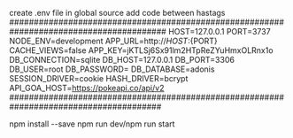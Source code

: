 create .env file in global source
add code between hastags
########################################################################################
HOST=127.0.0.1
PORT=3737
NODE_ENV=development
APP_URL=http://${HOST}:${PORT}
CACHE_VIEWS=false
APP_KEY=jKTLSj6Sx91lm2HTpReZYuHmxOLRnx1o
DB_CONNECTION=sqlite
DB_HOST=127.0.0.1
DB_PORT=3306
DB_USER=root
DB_PASSWORD=
DB_DATABASE=adonis
SESSION_DRIVER=cookie
HASH_DRIVER=bcrypt
API_GOA_HOST=https://pokeapi.co/api/v2
#######################################################################################

npm install --save
npm run dev/npm run start
